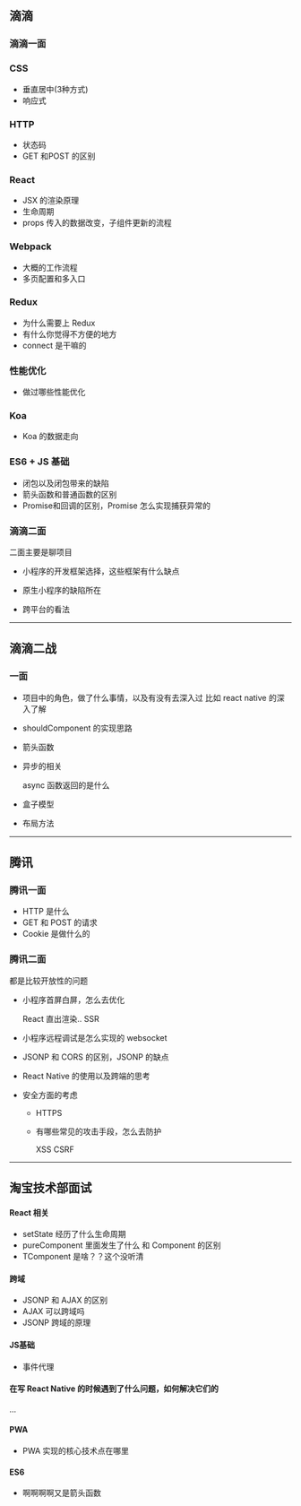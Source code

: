 ## 滴滴

### 滴滴一面

### CSS

- 垂直居中(3种方式)
- 响应式

### HTTP

- 状态码
- GET 和POST 的区别

### React

- JSX 的渲染原理
- 生命周期
- props 传入的数据改变，子组件更新的流程

### Webpack

- 大概的工作流程
- 多页配置和多入口

### Redux

- 为什么需要上 Redux
- 有什么你觉得不方便的地方
- connect 是干嘛的

### 性能优化

- 做过哪些性能优化

### Koa

- Koa 的数据走向

### ES6 + JS 基础

- 闭包以及闭包带来的缺陷
- 箭头函数和普通函数的区别
- Promise和回调的区别，Promise 怎么实现捕获异常的

### 滴滴二面

二面主要是聊项目

- 小程序的开发框架选择，这些框架有什么缺点

- 原生小程序的缺陷所在

- 跨平台的看法

---

## 滴滴二战

### 一面

- 项目中的角色，做了什么事情，以及有没有去深入过 比如 react native 的深入了解

- shouldComponent 的实现思路

- 箭头函数

- 异步的相关

  async 函数返回的是什么

- 盒子模型

- 布局方法

---

## 腾讯

### 腾讯一面

- HTTP 是什么
- GET 和 POST 的请求
- Cookie 是做什么的

### 腾讯二面

都是比较开放性的问题

- 小程序首屏白屏，怎么去优化

  React 直出渲染.. SSR

- 小程序远程调试是怎么实现的 websocket

- JSONP 和 CORS 的区别，JSONP 的缺点

- React Native 的使用以及跨端的思考

- 安全方面的考虑

  - HTTPS

  - 有哪些常见的攻击手段，怎么去防护
  
    XSS CSRF

---

## 淘宝技术部面试

#### React 相关

- setState 经历了什么生命周期
- pureComponent 里面发生了什么 和 Component 的区别
- TComponent 是啥？？这个没听清

#### 跨域

- JSONP 和 AJAX 的区别
- AJAX 可以跨域吗
- JSONP 跨域的原理

#### JS基础

- 事件代理

#### 在写 React Native 的时候遇到了什么问题，如何解决它们的

...

#### PWA

- PWA 实现的核心技术点在哪里

#### ES6 

- 啊啊啊啊又是箭头函数

